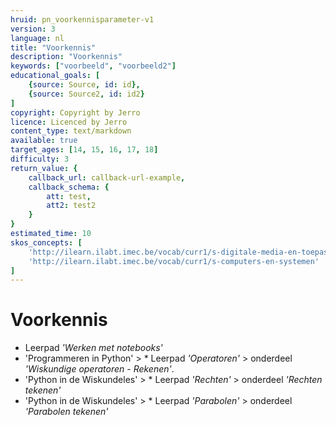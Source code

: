 ```yaml
---
hruid: pn_voorkennisparameter-v1
version: 3
language: nl
title: "Voorkennis"
description: "Voorkennis"
keywords: ["voorbeeld", "voorbeeld2"]
educational_goals: [
    {source: Source, id: id}, 
    {source: Source2, id: id2}
]
copyright: Copyright by Jerro
licence: Licenced by Jerro
content_type: text/markdown
available: true
target_ages: [14, 15, 16, 17, 18]
difficulty: 3
return_value: {
    callback_url: callback-url-example,
    callback_schema: {
        att: test,
        att2: test2
    }
}
estimated_time: 10
skos_concepts: [
    'http://ilearn.ilabt.imec.be/vocab/curr1/s-digitale-media-en-toepassingen', 
    'http://ilearn.ilabt.imec.be/vocab/curr1/s-computers-en-systemen'
]
---
```

# Voorkennis
* Leerpad *'Werken met notebooks'*
* 'Programmeren in Python' > * Leerpad *'Operatoren'* > onderdeel *'Wiskundige operatoren - Rekenen'*. 
* 'Python in de Wiskundeles' > * Leerpad *'Rechten'* > onderdeel *'Rechten tekenen'* 
* 'Python in de Wiskundeles' > * Leerpad *'Parabolen'* > onderdeel *'Parabolen tekenen'* 
